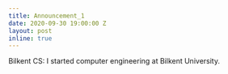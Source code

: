 ```yaml
---
title: Announcement_1
date: 2020-09-30 19:00:00 Z
layout: post
inline: true
---
```


Bilkent CS: I started computer engineering at Bilkent University.
